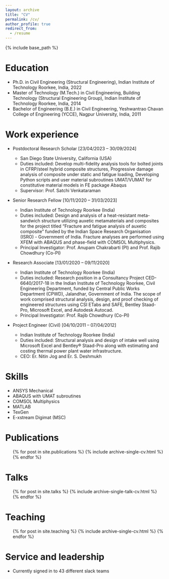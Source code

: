 ```yaml
---
layout: archive
title: "CV"
permalink: /cv/
author_profile: true
redirect_from:
  - /resume
---
```


{% include base_path %}

Education
======
* Ph.D. in Civil Engineering (Structural Engineering), Indian Institute of Technology Roorkee, India, 2022
* Master of Technology (M.Tech.) in Civil Engineering, Building Technology (Structural Engineering Group), Indian Institute of Technology Roorkee, India, 2014
* Bachelor of Engineering (B.E.) in Civil Engineering, Yeshwantrao Chavan College of Engineering (YCCE), Nagpur University, India, 2011

Work experience
======
* Postdoctoral Research Scholar [23/04/2023 – 30/09/2024]
  * San Diego State University, California (USA)
  * Duties included: Develop multi-fidelity analysis tools for bolted joints in CFRP/steel hybrid composite structures, Progressive damage analysis of composite under static and fatigue loading, Developing Python scripts and user material subroutines UMAT/VUMAT for constitutive material models in FE
 package Abaqus
  * Supervisor: Prof. Satchi Venkataraman

* Senior Research Fellow [10/11/2020 – 31/03/2023]
  * Indian Institute of Technology Roorkee (India)
  * Duties included: Design and analysis of a heat-resistant meta-sandwich structure utilizing auxetic metamaterials and composites for the project titled “Fracture and fatigue analysis of auxetic composite” funded by the Indian Space Research Organisation (ISRO) - Government of India. Fracture analyses are performed using XFEM with ABAQUS and phase-field with COMSOL Multiphysics.
  * Principal Investigator: Prof. Anupam Chakrabarti (PI) and Prof. Rajib Chowdhury (Co-PI)

* Research Associate [13/01/2020 – 09/11/2020]
  * Indian Institute of Technology Roorkee (India)
  * Duties included: Research position in a Consultancy Project CED-6640/2017-18 in the Indian Institute of Technology Roorkee, Civil Engineering Department, funded by Central Public Works Department (CPWD), Jalandhar, Government of India. The scope of work comprised structural analysis, design, and proof checking of engineered structures using CSI ETabs and SAFE, Bentley Staad-Pro, Microsoft Excel, and Autodesk Autocad.
  * Principal Investigator: Prof. Rajib Chowdhury (Co-PI)

* Project Engineer (Civil) [04/10/2011 – 07/04/2012]
  * Indian Institute of Technology Roorkee (India)
  * Duties included: Structural analysis and design of intake well using Microsoft Excel and Bentley® Staad-Pro along with estimating and costing thermal power plant water infrastructure.
  * CEO: Er. Nitin Jog and Er. S. Deshmukh

  
Skills
======
* ANSYS Mechanical
* ABAQUS with UMAT subroutines
* COMSOL Multiphysics
* MATLAB
* TexGen
* E-xstream Digimat (MSC)

Publications
======
  <ul>{% for post in site.publications %}
    {% include archive-single-cv.html %}
  {% endfor %}</ul>
  
Talks
======
  <ul>{% for post in site.talks %}
    {% include archive-single-talk-cv.html %}
  {% endfor %}</ul>
  
Teaching
======
  <ul>{% for post in site.teaching %}
    {% include archive-single-cv.html %}
  {% endfor %}</ul>
  
Service and leadership
======
* Currently signed in to 43 different slack teams
